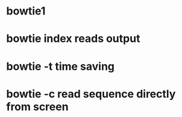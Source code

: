 # bowtie1
# bowtie index reads output
# bowtie -t time saving
# bowtie -c read sequence directly from screen
# 
